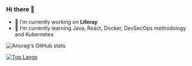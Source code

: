 ### Hi there 👋

- 🔭 I’m currently working on **Liferay**
- 🌱 I’m currently learning Java, React, Docker, DevSecOps methodology and Kubernetes

![Anurag's GitHub stats](https://github-readme-stats.vercel.app/api?username=rodolphobarbosa&show_icons=true&hide_border&include_all_commits&count_private)

[![Top Langs](https://github-readme-stats.vercel.app/api/top-langs/?username=anuraghazra&layout=compact)](https://github.com/rodolphobarbosa/github-readme-stats)



